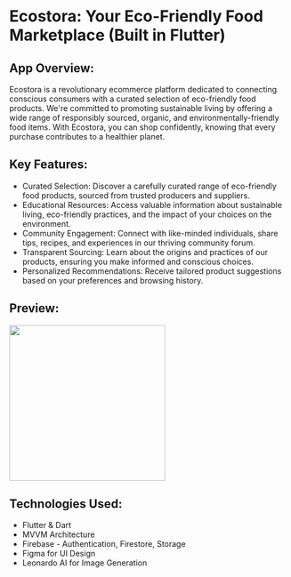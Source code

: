 # Ecostora: Your Eco-Friendly Food Marketplace (Built in Flutter)

## App Overview:
Ecostora is a revolutionary ecommerce platform dedicated to connecting conscious consumers with a curated selection of eco-friendly food products. We're committed to promoting sustainable living by offering a wide range of responsibly sourced, organic, and environmentally-friendly food items. With Ecostora, you can shop confidently, knowing that every purchase contributes to a healthier planet.


## Key Features:
- Curated Selection: Discover a carefully curated range of eco-friendly food products, sourced from trusted producers and suppliers.
- Educational Resources: Access valuable information about sustainable living, eco-friendly practices, and the impact of your choices on the environment.
- Community Engagement: Connect with like-minded individuals, share tips, recipes, and experiences in our thriving community forum.
- Transparent Sourcing: Learn about the origins and practices of our products, ensuring you make informed and conscious choices.
- Personalized Recommendations: Receive tailored product suggestions based on your preferences and browsing history.

## Preview:
<img src="https://github.com/curiouslumber/Ecostora/blob/main/images/pages/screen1.png" width="280">

## Technologies Used:
- Flutter & Dart
- MVVM Architecture
- Firebase - Authentication, Firestore, Storage
- Figma for UI Design
- Leonardo AI for Image Generation
